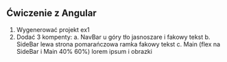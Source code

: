 ## Ćwiczenie z Angular

1. Wygenerować projekt ex1
2. Dodać 3 kompenty:
    a. NavBar u góry tło jasnoszare i fakowy tekst
    b. SideBar lewa strona pomarańczowa ramka fakowy tekst
    c. Main (flex na SideBar i Main 40% 60%) lorem ipsum i obrazki